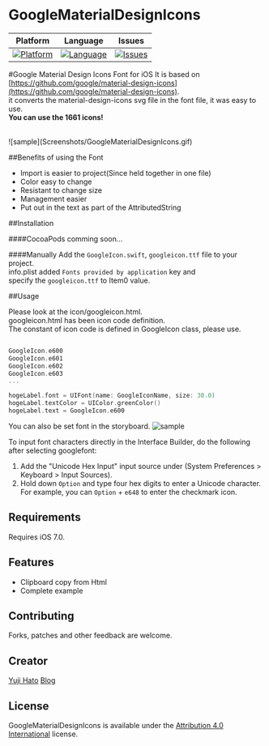 GoogleMaterialDesignIcons
=========================

| **Platform** | **Language** | **Issues** |
|--------------|--------------|------------|
| [![Platform](http://img.shields.io/badge/platform-ios-blue.svg?style=flat)](https://developer.apple.com/iphone/index.action) | [![Language](http://img.shields.io/badge/language-swift-brightgreen.svg?style=flat)](https://developer.apple.com/swift) | [![Issues](https://img.shields.io/github/issues/dekatotoro/GoogleMaterialDesignIcons.svg?style=flat)](https://github.com/dekatotoro/GoogleMaterialDesignIcons/issues?state=open) |

#Google Material Design Icons Font for iOS
It is based on [https://github.com/google/material-design-icons](https://github.com/google/material-design-icons).  
it converts the material-design-icons svg file in the font file, it was easy to use.  
**You can use the 1661 icons!**  

<br>
![sample](Screenshots/GoogleMaterialDesignIcons.gif)
  
  

##Benefits of using the Font
- Import is easier to project(Since held together in one file)
- Color easy to change
- Resistant to change size
- Management easier
- Put out in the text as part of the AttributedString
  

##Installation

####CocoaPods
comming soon...

####Manually
Add the `GoogleIcon.swift`, `googleicon.ttf` file to your project.   
info.plist added `Fonts provided by application` key and  
specify the `googleicon.ttf` to Item0 value.

##Usage


Please look at the icon/googleicon.html.   
googleicon.html has been icon code definition.  
The constant of icon code is defined in GoogleIcon class, please use.

```swift

GoogleIcon.e600
GoogleIcon.e601
GoogleIcon.e602
GoogleIcon.e603
...

hogeLabel.font = UIFont(name: GoogleIconName, size: 30.0)
hogeLabel.textColor = UIColor.greenColor()
hogeLabel.text = GoogleIcon.e600

```

You can also be set font in the storyboard.
![sample](Screenshots/GoogleMaterialDesignIconsLabel.png)

To input font characters directly in the Interface Builder, do the following after selecting googlefont:

1. Add the "Unicode Hex Input" input source under (System Preferences > Keyboard > Input Sources). 
2. Hold down ```Option``` and type four hex digits to enter a Unicode character. <br/>
   For example, you can ```Option``` + ```e648``` to enter the checkmark icon.

## Requirements
Requires iOS 7.0.

## Features
- Clipboard copy from Html
- Complete example

## Contributing

Forks, patches and other feedback are welcome.

## Creator

[Yuji Hato](https://github.com/dekatotoro) 
[Blog](http://buzzmemo.blogspot.jp/)

## License
GoogleMaterialDesignIcons is available under the [Attribution 4.0 International](http://creativecommons.org/licenses/by/4.0/) license.
